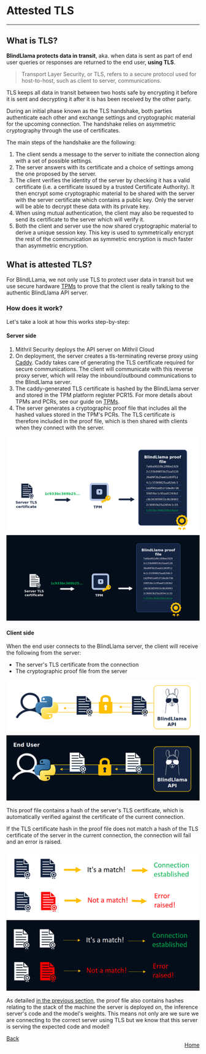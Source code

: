 # Attested TLS
________________________________________________________

## What is TLS?

**BlindLlama protects data in transit**, aka. when data is sent as part of end user queries or responses are returned to the end user, **using TLS**.

> Transport Layer Security, or TLS, refers to a secure protocol used for host-to-host, such as client to server, communications.
  
  TLS keeps all data in transit between two hosts safe by encrypting it before it is sent and decrypting it after it is has been received by the other party.

During an initial phase known as the TLS handshake, both parties authenticate each other and exchange settings and cryptographic material for the upcoming connection. The handshake relies on asymmetric cryptography through the use of certificates. 

The main steps of the handshake are the following:

1. The client sends a message to the server to initiate the connection along with a set of possible settings.
2. The server answers with its certificate and a choice of settings among the one proposed by the server.
3. The client verifies the identity of the server by checking it has a valid certificate (i.e. a certificate issued by a trusted Certificate Authority). It then encrypt some cryptographic material to be shared with the server with the server certificate which contains a public key. Only the server will be able to decrypt these data with its private key.
4. When using mutual authentication, the client may also be requested to send its certificate to the server which will verify it.
5. Both the client and server use the now shared cryptographic material to derive a unique session key. This key is used to symmetrically encrypt the rest of the communication as symmetric encryption is much faster than asymmetric encryption.

## What is attested TLS?

For BlindLLama, we not only use TLS to protect user data in transit but we use secure hardware [TPMs](./TPMs.md) to prove that the client is really talking to the authentic BlindLlama API server.

### How does it work?

Let's take a look at how this works step-by-step:

#### Server side

1. Mithril Security deploys the API server on Mithril Cloud
2. On deployment, the server creates a tls-terminating reverse proxy using [Caddy](https://caddyserver.com/). Caddy takes care of generating the TLS certificate required for secure communications. The client will communicate with this reverse proxy server, which will relay the inbound/outbound communications to the BlindLlama server.
3. The caddy-generated TLS certificate is hashed by the BlindLlama server and stored in the TPM platform register PCR15. For more details about TPMs and PCRs, see our guide on [TPMs](./TPMs.md).
4. The server generates a cryptographic proof file that includes all the hashed values stored in the TPM's PCRs. The TLS certificate is therefore included in the proof file, which is then shared with clients when they connect with the server.


![tls-hash-light](../../assets/tls-hash-light.png#only-light)
![tls-hash-dark](../../assets/tls-hash-dark.png#only-dark)


#### Client side

When the end user connects to the BlindLlama server, the client will receive the following from the server:
  + The server's TLS certificate from the connection
  + The cryptographic proof file from the server


![certificates-light](../../assets/certificates-light.png#only-light)
![certificates-dark](../../assets/certificates-dark.png#only-dark)

This proof file contains a hash of the server's TLS certificate, which is automatically verified against the certificate of the current connection. 

If the TLS certificate hash in the proof file does not match a hash of the TLS certificate of the server in the current connection, the connection will fail and an error is raised.

![matching-light](../../assets/matching-light.png#only-light)
![matching-dark](../../assets/matching-dark.png#only-dark)

As detailed [in the previous section](./TPMs.md), the proof file also contains hashes relating to the stack of the machine the server is deployed on, the inference server's code and the model's weights. This means not only are we sure we are connecting to the correct server using TLS but we know that this server is serving the expected code and model!

<div style="text-align: left;">
  <a href="../TPMs" class="btn">Back</a>
</div>

<div style="text-align: right;">
  <a href="https://blindllama.readthedocs.io/en/latest/" class="btn">Home</a>
</div>